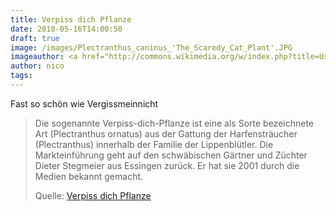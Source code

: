 ```yaml
---
title: Verpiss dich Pflanze
date: 2018-05-16T14:00:50
draft: true
image: /images/Plectranthus_caninus_'The_Scaredy_Cat_Plant'.JPG
imageauthor: <a href="http://commons.wikimedia.org/w/index.php?title=User:Amazonia_Exotics_U.K&amp;action=edit&amp;redlink=1" class="new" title="User:Amazonia Exotics U.K (page does not exist)">Amazonia Exotics U.K</a>
author: nico
tags: 
---
```


Fast so schön wie Vergissmeinnicht

> Die sogenannte Verpiss-dich-Pflanze ist eine als Sorte bezeichnete Art
> (Plectranthus ornatus) aus der Gattung der Harfensträucher (Plectranthus)
> innerhalb der Familie der Lippenblütler. Die Markteinführung geht auf den
> schwäbischen Gärtner und Züchter Dieter Stegmeier aus Essingen zurück. Er hat
> sie 2001 durch die Medien bekannt gemacht.
>
> Quelle: [Verpiss dich Pflanze](https://de.wikipedia.org/wiki/Verpiss-dich-Pflanze)
